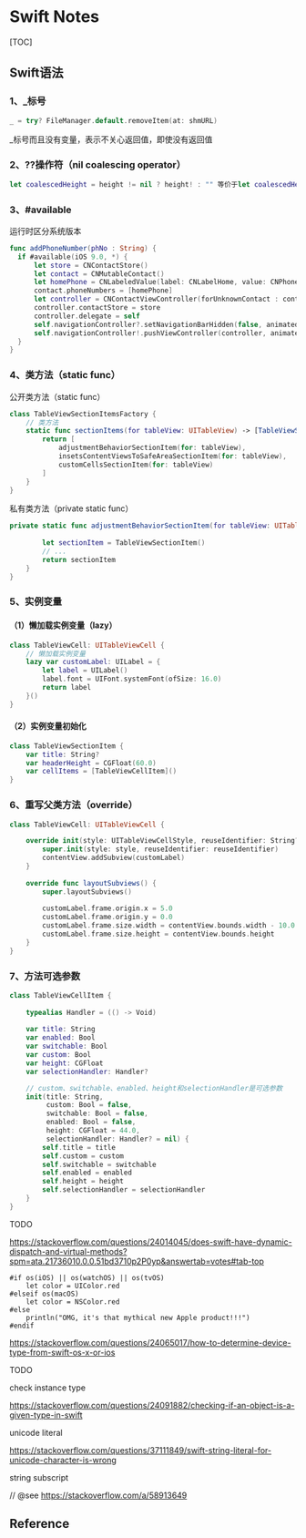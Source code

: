 # Swift Notes

[TOC]

## Swift语法



### 1、_标号



```swift
_ = try? FileManager.default.removeItem(at: shmURL)
```

_标号而且没有变量，表示不关心返回值，即使没有返回值



### 2、??操作符（nil coalescing operator）

```swift
let coalescedHeight = height != nil ? height! : "" 等价于let coalescedHeight = height ?? ""
```



### 3、#available

运行时区分系统版本

```swift
func addPhoneNumber(phNo : String) {
  if #available(iOS 9.0, *) {
      let store = CNContactStore()
      let contact = CNMutableContact()
      let homePhone = CNLabeledValue(label: CNLabelHome, value: CNPhoneNumber(stringValue :phNo ))
      contact.phoneNumbers = [homePhone]
      let controller = CNContactViewController(forUnknownContact : contact)// .viewControllerForUnknownContact(contact)
      controller.contactStore = store
      controller.delegate = self
      self.navigationController?.setNavigationBarHidden(false, animated: true)
      self.navigationController!.pushViewController(controller, animated: true)
  }
}
```



### 4、类方法（static func）



公开类方法（static func）

```swift
class TableViewSectionItemsFactory {
    // 类方法
    static func sectionItems(for tableView: UITableView) -> [TableViewSectionItem] {
        return [
            adjustmentBehaviorSectionItem(for: tableView),
            insetsContentViewsToSafeAreaSectionItem(for: tableView),
            customCellsSectionItem(for: tableView)
        ]
    }
}
```



私有类方法（private static func）

```swift
private static func adjustmentBehaviorSectionItem(for tableView: UITableView) -> TableViewSectionItem {
        
        let sectionItem = TableViewSectionItem()
        // ...
        return sectionItem
    }
}
```



### 5、实例变量



#### （1）懒加载实例变量（lazy）

```swift
class TableViewCell: UITableViewCell {
  	// 懒加载实例变量
    lazy var customLabel: UILabel = {
        let label = UILabel()
        label.font = UIFont.systemFont(ofSize: 16.0)
        return label
    }()
}
```



#### （2）实例变量初始化

```swift
class TableViewSectionItem {
    var title: String?
    var headerHeight = CGFloat(60.0)
    var cellItems = [TableViewCellItem]()
}
```



### 6、重写父类方法（override）

```swift
class TableViewCell: UITableViewCell {

    override init(style: UITableViewCellStyle, reuseIdentifier: String?) {
        super.init(style: style, reuseIdentifier: reuseIdentifier)
        contentView.addSubview(customLabel)
    }
    
    override func layoutSubviews() {
        super.layoutSubviews()
        
        customLabel.frame.origin.x = 5.0
        customLabel.frame.origin.y = 0.0
        customLabel.frame.size.width = contentView.bounds.width - 10.0
        customLabel.frame.size.height = contentView.bounds.height
    }
}
```



### 7、方法可选参数

```swift
class TableViewCellItem {
    
    typealias Handler = (() -> Void)
    
    var title: String
    var enabled: Bool
    var switchable: Bool
    var custom: Bool
    var height: CGFloat
    var selectionHandler: Handler?

  	// custom、switchable、enabled、height和selectionHandler是可选参数
    init(title: String,
         custom: Bool = false,
         switchable: Bool = false,
         enabled: Bool = false,
         height: CGFloat = 44.0,
         selectionHandler: Handler? = nil) {
        self.title = title
        self.custom = custom
        self.switchable = switchable
        self.enabled = enabled
        self.height = height
        self.selectionHandler = selectionHandler
    }
}
```



TODO

https://stackoverflow.com/questions/24014045/does-swift-have-dynamic-dispatch-and-virtual-methods?spm=ata.21736010.0.0.51bd3710p2P0yp&answertab=votes#tab-top



```
#if os(iOS) || os(watchOS) || os(tvOS)
    let color = UIColor.red
#elseif os(macOS)
    let color = NSColor.red
#else
    println("OMG, it's that mythical new Apple product!!!")
#endif
```

https://stackoverflow.com/questions/24065017/how-to-determine-device-type-from-swift-os-x-or-ios





TODO

check instance type

https://stackoverflow.com/questions/24091882/checking-if-an-object-is-a-given-type-in-swift



unicode literal

https://stackoverflow.com/questions/37111849/swift-string-literal-for-unicode-character-is-wrong





string subscript

// @see https://stackoverflow.com/a/58913649







## Reference
